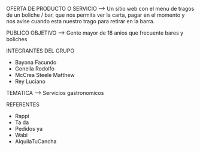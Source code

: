 OFERTA DE PRODUCTO O SERVICIO
    --> Un sitio web con el menu de tragos de un boliche / bar, que nos permita ver la carta, pagar en el momento y nos avise cuando esta nuestro trago para retirar en la barra.

PUBLICO OBJETIVO 
    --> Gente mayor de 18 anios que frecuente bares y boliches 

INTEGRANTES DEL GRUPO 
- Bayona Facundo 
- Gonella Rodolfo
- McCrea Steele Matthew 
- Rey Luciano 

TEMATICA
    --> Servicios gastronomicos 

REFERENTES 

- Rappi 
- Ta da 
- Pedidos ya 
- Wabi 
- AlquilaTuCancha 
